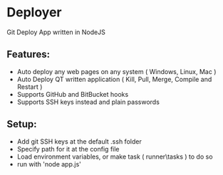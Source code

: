 # Deployer
Git Deploy App written in NodeJS
## Features:
  - Auto deploy any web pages on any system ( Windows, Linux, Mac )
  - Auto Deploy QT written application ( Kill, Pull, Merge, Compile and Restart )
  - Supports GitHub and BitBucket hooks
  - Supports SSH keys instead and plain passwords

## Setup:
  - Add git SSH keys at the default .ssh folder
  - Specify path for it at the config file
  - Load environment variables, or make task ( runner\tasks ) to do so
  - run with 'node app.js'
